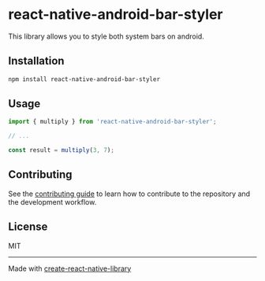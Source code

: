 # react-native-android-bar-styler

This library allows you to style both system bars on android. 

## Installation

```sh
npm install react-native-android-bar-styler
```

## Usage


```js
import { multiply } from 'react-native-android-bar-styler';

// ...

const result = multiply(3, 7);
```


## Contributing

See the [contributing guide](CONTRIBUTING.md) to learn how to contribute to the repository and the development workflow.

## License

MIT

---

Made with [create-react-native-library](https://github.com/callstack/react-native-builder-bob)
